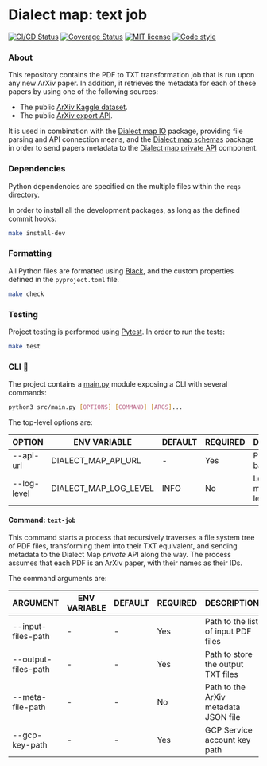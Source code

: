 # Dialect map: text job

[![CI/CD Status][ci-status-badge]][ci-status-link]
[![Coverage Status][cov-status-badge]][cov-status-link]
[![MIT license][mit-license-badge]][mit-license-link]
[![Code style][code-style-badge]][code-style-link]


### About
This repository contains the PDF to TXT transformation job that is run upon any new ArXiv paper.
In addition, it retrieves the metadata for each of these papers by using one of the following sources:

- The public [ArXiv Kaggle dataset][arxiv-metadata-file].
- The public [ArXiv export API][arxiv-metadata-api].

It is used in combination with the [Dialect map IO][dialect-map-io] package, providing file parsing
and API connection means, and the [Dialect map schemas][dialect-map-schemas] package in order
to send papers metadata to the [Dialect map private API][dialect-map-api] component.


### Dependencies
Python dependencies are specified on the multiple files within the `reqs` directory.

In order to install all the development packages, as long as the defined commit hooks:
```sh
make install-dev
```


### Formatting
All Python files are formatted using [Black][web-black], and the custom properties defined
in the `pyproject.toml` file.
```sh
make check
```


### Testing
Project testing is performed using [Pytest][web-pytest]. In order to run the tests:
```sh
make test
```


### CLI 🚀
The project contains a [main.py][main-module] module exposing a CLI with several commands:
```sh
python3 src/main.py [OPTIONS] [COMMAND] [ARGS]...
```

The top-level options are:

| OPTION         | ENV VARIABLE           | DEFAULT          | REQUIRED | DESCRIPTION                              |
|----------------|------------------------|------------------|----------|------------------------------------------|
| --api-url      | DIALECT_MAP_API_URL    | -                | Yes      | Private API base URL                     |
| --log-level    | DIALECT_MAP_LOG_LEVEL  | INFO             | No       | Log messages level                       |


#### Command: `text-job`
This command starts a process that recursively traverses a file system tree of PDF files,
transforming them into their TXT equivalent, and sending metadata to the Dialect Map _private_ API along the way.
The process assumes that each PDF is an ArXiv paper, with their names as their IDs.

The command arguments are:

| ARGUMENT            | ENV VARIABLE      | DEFAULT          | REQUIRED | DESCRIPTION                              |
|---------------------|-------------------|------------------|----------|------------------------------------------|
| --input-files-path  | -                 | -                | Yes      | Path to the list of input PDF files      |
| --output-files-path | -                 | -                | Yes      | Path to store the output TXT files       |
| --meta-file-path    | -                 | -                | No       | Path to the ArXiv metadata JSON file     |
| --gcp-key-path      | -                 | -                | Yes      | GCP Service account key path             |


[ci-status-badge]: https://github.com/dialect-map/dialect-map-job-text/actions/workflows/ci.yml/badge.svg?branch=main
[ci-status-link]: https://github.com/dialect-map/dialect-map-job-text/actions/workflows/ci.yml?query=branch%3Amain
[code-style-badge]: https://img.shields.io/badge/code%20style-black-000000.svg
[code-style-link]: https://github.com/psf/black
[cov-status-badge]: https://codecov.io/gh/dialect-map/dialect-map-job-text/branch/main/graph/badge.svg
[cov-status-link]: https://codecov.io/gh/dialect-map/dialect-map-job-text
[mit-license-badge]: https://img.shields.io/badge/License-MIT-blue.svg
[mit-license-link]: https://github.com/dialect-map/dialect-map-job-text/blob/main/LICENSE

[arxiv-metadata-api]: https://arxiv.org/help/api/user-manual
[arxiv-metadata-file]: https://www.kaggle.com/Cornell-University/arxiv
[dialect-map-api]: https://github.com/dialect-map/dialect-map-private-api
[dialect-map-io]: https://github.com/dialect-map/dialect-map-io
[dialect-map-schemas]: https://github.com/dialect-map/dialect-map-schemas
[main-module]: src/main.py
[web-black]: https://black.readthedocs.io/en/stable/
[web-pytest]: https://docs.pytest.org/en/latest/#
